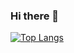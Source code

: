 ### Hi there 👋

[![Top Langs](https://github-readme-stats.vercel.app/api/top-langs/?username=Makiiiiii&layout=compact&theme=onedark
)](https://github.com/anuraghazra/github-readme-stats)


<!--
**Makiiiiii/Makiiiiii** is a ✨ _special_ ✨ repository because its `README.md` (this file) appears on your GitHub profile.

Here are some ideas to get you started:

- 🔭 I’m currently working on ...
- 🌱 I’m currently learning ...
- 👯 I’m looking to collaborate on ...
- 🤔 I’m looking for help with ...
- 💬 Ask me about ...
- 📫 How to reach me: ...
- 😄 Pronouns: ...
- ⚡ Fun fact: ...
-->

